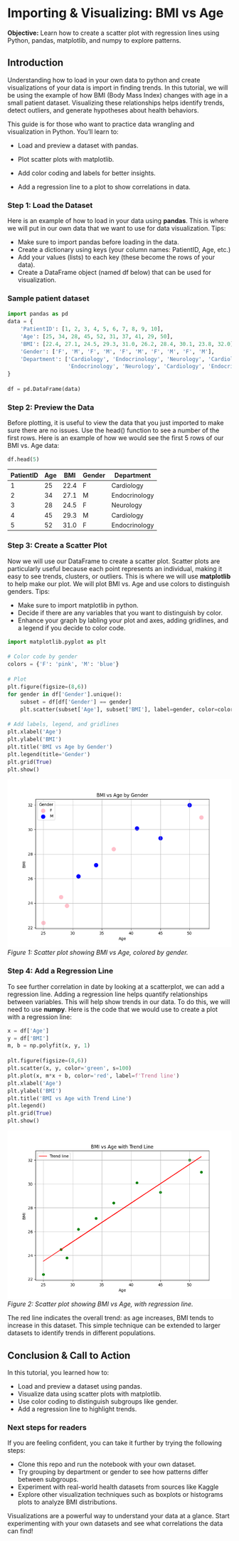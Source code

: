 # Importing & Visualizing: BMI vs Age
**Objective:** Learn how to create a scatter plot with regression lines using Python, pandas, matplotlib, and numpy to explore patterns.

## Introduction
Understanding how to load in your own data to python and create visualizations of your data is import in finding trends. In this tutorial, we will be using the example of how BMI (Body Mass Index) changes with age in a small patient dataset. Visualizing these relationships helps identify trends, detect outliers, and generate hypotheses about health behaviors.

This guide is for those who want to practice data wrangling and visualization in Python. You’ll learn to:

 - Load and preview a dataset with pandas.

 - Plot scatter plots with matplotlib.

 - Add color coding and labels for better insights.

 - Add a regression line to a plot to show correlations in data.

### Step 1: Load the Dataset
Here is an example of how to load in your data using **pandas**. This is where we will put in our own data that we want to use for data visualization. 
Tips:
 - Make sure to import pandas before loading in the data.
 - Create a dictionary using keys (your column names: PatientID, Age, etc.)
 - Add your values (lists) to each key (these become the rows of your data).
 - Create a DataFrame object (named df below) that can be used for visualization.


### Sample patient dataset

```python
import pandas as pd
data = {
    'PatientID': [1, 2, 3, 4, 5, 6, 7, 8, 9, 10],
    'Age': [25, 34, 28, 45, 52, 31, 37, 41, 29, 50],
    'BMI': [22.4, 27.1, 24.5, 29.3, 31.0, 26.2, 28.4, 30.1, 23.8, 32.0],
    'Gender': ['F', 'M', 'F', 'M', 'F', 'M', 'F', 'M', 'F', 'M'],
    'Department': ['Cardiology', 'Endocrinology', 'Neurology', 'Cardiology', 
                   'Endocrinology', 'Neurology', 'Cardiology', 'Endocrinology', 'Neurology', 'Cardiology']
}

df = pd.DataFrame(data)
```

### Step 2: Preview the Data
Before plotting, it is useful to view the data that you just imported to make sure there are no issues. Use the head() function to see a number of the first rows. Here is an example of how we would see the first 5 rows of our BMI vs. Age data:
```python
df.head(5)
```
| PatientID | Age | BMI  | Gender | Department    |
|-----------|-----|------|--------|---------------|
| 1         | 25  | 22.4 | F      | Cardiology    |
| 2         | 34  | 27.1 | M      | Endocrinology |
| 3         | 28  | 24.5 | F      | Neurology     |
| 4         | 45  | 29.3 | M      | Cardiology    |
| 5         | 52  | 31.0 | F      | Endocrinology |


### Step 3: Create a Scatter Plot
Now we will use our DataFrame to create a scatter plot. Scatter plots are particularly useful because each point represents an individual, making it easy to see trends, clusters, or outliers. This is where we will use **matplotlib** to help make our plot. We will plot BMI vs. Age and use colors to distinguish genders.
Tips:
 - Make sure to import matplotlib in python.
 - Decide if there are any variables that you want to distinguish by color.
 - Enhance your graph by labling your plot and axes, adding gridlines, and a legend if you decide to color code.

```python
import matplotlib.pyplot as plt

# Color code by gender
colors = {'F': 'pink', 'M': 'blue'}

# Plot
plt.figure(figsize=(8,6))
for gender in df['Gender'].unique():
    subset = df[df['Gender'] == gender]
    plt.scatter(subset['Age'], subset['BMI'], label=gender, color=colors[gender])

# Add labels, legend, and gridlines
plt.xlabel('Age')
plt.ylabel('BMI')
plt.title('BMI vs Age by Gender')
plt.legend(title='Gender')
plt.grid(True)
plt.show()
```
![Scatter plot of BMI vs Age](bmi_scatterplot.png)
*Figure 1: Scatter plot showing BMI vs Age, colored by gender.*

### Step 4: Add a Regression Line
To see further correlation in date by looking at a scatterplot, we can add a regression line. Adding a regression line helps quantify relationships between variables. This will help show trends in our data. To do this, we will need to use **numpy**.
Here is the code that we would use to create a plot with a regression line:

```python
x = df['Age']
y = df['BMI']
m, b = np.polyfit(x, y, 1)

plt.figure(figsize=(8,6))
plt.scatter(x, y, color='green', s=100)
plt.plot(x, m*x + b, color='red', label=f'Trend line')
plt.xlabel('Age')
plt.ylabel('BMI')
plt.title('BMI vs Age with Trend Line')
plt.legend()
plt.grid(True)
plt.show()
```
![Scatter plot of BMI vs Age with Regression Line](regression_line.png)
*Figure 2: Scatter plot showing BMI vs Age, with regression line.*

The red line indicates the overall trend: as age increases, BMI tends to increase in this dataset. This simple technique can be extended to larger datasets to identify trends in different populations.

## Conclusion & Call to Action

In this tutorial, you learned how to:
 - Load and preview a dataset using pandas.
 - Visualize data using scatter plots with matplotlib.
 - Use color coding to distinguish subgroups like gender.
 - Add a regression line to highlight trends.

### Next steps for readers
If you are feeling confident, you can take it further by trying the following steps:
 - Clone this repo and run the notebook with your own dataset.
 - Try grouping by department or gender to see how patterns differ between subgroups.
 - Experiment with real-world health datasets from sources like Kaggle
 - Explore other visualization techniques such as boxplots or histograms plots to analyze BMI distributions.

Visualizations are a powerful way to understand your data at a glance. Start experimenting with your own datasets and see what correlations the data can find!
